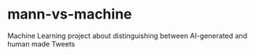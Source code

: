 # mann-vs-machine
Machine Learning project about distinguishing between AI-generated and human made Tweets
